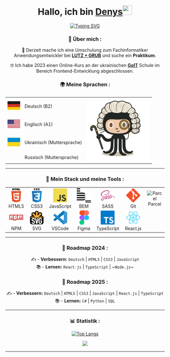 <div align="center">

  
<h1 align="center">Hallo, ich bin <a href="https://github.com/lordponchik" target="_blank">Denys</a><img src="https://github.com/blackcater/blackcater/raw/main/images/Hi.gif" width="30" height="30"/></h1>
<a href="https://git.io/typing-svg"><img src="https://readme-typing-svg.herokuapp.com?font=Fira+Code&pause=500&color=BFC26B&center=true&vCenter=true&width=435&lines=Frontend-Entwickler" alt="Typing SVG" /></a>
</div>

<div align="center">
  <h3>📖 Über mich : </h3>
🧠 Derzeit mache ich eine Umschulung zum Fachinformatiker Anwendungsentwickler bei <a href="https://www.lutzundgrub.de/"><b>LUTZ + GRUB</b></a> und suche ein <b>Praktikum</b>.

🤓 Ich habe 2023 einen Online-Kurs an der ukrainischen <a href="https://goit.global/ua/"><b>GoIT</b></a> Schule im Bereich Frontend-Entwicklung abgeschlossen.

<h3>🌍 Meine Sprachen :</h3>

<table style="display: flex; align-items: flex-start; align: center;">
	<tbody>
		<tr>
			<td><img src="./images/flags/flag_germany.jpg" width="40"/></td>
			<td>Deutsch (B2)</td>
			<td rowspan="4"><img src="./images/octocat.png" width="200"/></td>
		</tr>
		<tr>
			<td><img src="./images/flags/flag_usa.jpg" width="40"/></td>
			<td>Englisch (A1)</td>
		</tr>
		<tr>
			<td><img src="./images/flags/flag_ukraine.jpg" width="40"/></td>
			<td>Ukrainisch (Muttersprache)</td>
		</tr>
		<tr>
			<td></td>
			<td>Russisch (Muttersprache)</td>
		</tr>
	</tbody>
</table></div>

---

<div align="center">
  
<h3>🔨 Mein Stack und meine Tools :</h3>

<table>
  <tr>
     <td align="center"  width="90">
         <img src="./images/icons/stack/html5.svg" alt="HTML5" width="45" height="45"/>
      <br>HTML5
    </td>
    <td align="center" width="90">
        <img src="./images/icons/stack/css3.svg" alt="CSS3" width="45" height="45"/>
      <br>CSS3
    </td>
    <td align="center" width="90">
         <img src="./images/icons/stack/javascript.svg" alt="JS" width="45" height="45"/>
      <br>JavaScript
    </td>
    <td align="center" width="90">
        <img src="./images/icons/stack/bem.svg" alt="BEM" width="45" height="45"/>
      <br>BEM
    </td>
    <td align="center" width="90">
        <img src="./images/icons/stack/sass.svg" alt="SASS" width="45" height="45"/>
      <br>SASS
    </td>
    <td align="center" width="90">
        <img src="./images/icons/stack/git.svg" alt="Git" width="45" height="45"/>
      <br>Git
    </td>
        <td align="center" width="90">
        <img src="./images/icons/stack/parcel.avif" alt="Parcel" width="45" height="45"/>
      <br>Parcel
    </td>
  </tr>
  <tr>
    <td align="center" width="90">
      <img src="./images/icons/stack/npm.svg" alt="NPM" width="45" height="45"/>
      <br>NPM
    </td>
        <td align="center" width="90">
       <img src="./images/icons/stack/svg.png" alt="SVG" width="45" height="45"/>
      <br>SVG
      </td>
    <td align="center" width="90">
        <img src="./images/icons/stack/vscode.svg" alt="VSCode" width="45" height="45"/>
      <br>VSCode
    </td>      
  <td align="center" width="90">
        <img src="./images/icons/stack/figma.svg" alt="Figma" width="45" height="45"/>
      <br>Figma
     </td>
    <td align="center" width="90">
        <img src="./images/icons/stack/typescript.svg" alt="TS" width="45" height="45"/>
      <br>TypeScript
    </td>
    <td align="center" width="90">
        <img src="./images/icons/stack/react.svg" alt="React.js" width="45" height="45"/>
      <br>React.js
    </td>
    </tr>
</table></div>

---
  
<div align="center">
 <h3>🚀 Roadmap 2024 :</h3>

✍️ - **Verbessern:** `Deutsch` | `HTML5` | `CSS3` | `JavaScript` <br>
📚 - **Lernen:** `React.js` | `TypeScript` | ~`Node.js`~ <br>

<h3>🚀 Roadmap 2025 :</h3> 

✍️ - **Verbessern:** `Deutsch` | `HTML5` | `CSS3` | `JavaScript` | `React.js` | `TypeScript` <br>
📚 - **Lernen:** `C#` | `Python` | `SQL` <br>
</div>

---

<div align="center">
 <h3>📊 Statistik :</h3>

[![Top Langs](https://github-readme-stats.vercel.app/api/top-langs/?username=lordponchik&layout=compact&locale=de&card_width=400&theme=aura_dark)](https://github.com/lordponchik/github-readme-stats)  

<img src="https://www.codewars.com/users/LordPonchik/badges/large">
</div>


---
